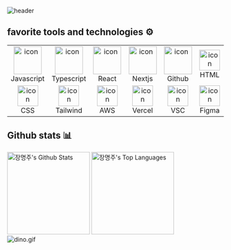 ![header](https://capsule-render.vercel.app/api?type=rounded&height=300&color=gradient&text=Welcome%20to-nl-MJ's%20Github&reversal=false&fontSize=70&fontAlignY=30&animation=fadeIn)

## favorite tools and technologies ⚙️

<table>
  <tr>
    <td align="center" width="96">
        <img src="https://techstack-generator.vercel.app/js-icon.svg" alt="icon" width="65" height="65" />
      <br>Javascript
    </td>
    <td align="center" width="96">
        <img src="https://techstack-generator.vercel.app/ts-icon.svg" alt="icon" width="65" height="65" />
      <br>Typescript
    </td>
    <td align="center" width="96">
        <img src="https://skillicons.dev/icons?i=nextjs" alt="icon" width="65" height="65" />
      <br>React
    </td>
    <td align="center" width="96">
        <img src="https://techstack-generator.vercel.app/react-icon.svg" alt="icon" width="65" height="65" />
      <br>Nextjs
    </td>
    <td align="center" width="96">
        <img src="https://techstack-generator.vercel.app/github-icon.svg" width="65" height="65" alt="icon" />
      <br>Github
    </td>
    <td align="center"  width="96">
        <img src="https://skillicons.dev/icons?i=html" width="48" height="48" alt="icon" />
      <br>HTML
    </td>
 </tr>
 <tr>
 <td align="center" width="96">
        <img src="https://skillicons.dev/icons?i=css" width="48" height="48" alt="icon" />
      <br>CSS
    </td>
    <td align="center" width="96">
        <img src="https://skillicons.dev/icons?i=tailwind" width="48" height="48" alt="icon" />
      <br>Tailwind
    </td>
    <td align="center" width="96">
        <img src="https://techstack-generator.vercel.app/aws-icon.svg" width="48" height="48" alt="icon" />
      <br>AWS
    </td>
    <td align="center" width="96">
        <img src="https://skillicons.dev/icons?i=vercel" width="48" height="48" alt="icon" />
      <br>Vercel
    </td>
    <td align="center" width="96">
        <img src="https://skillicons.dev/icons?i=vscode" width="48" height="48" alt="icon" />
      <br>VSC
    </td>
    <td align="center" width="96">
        <img src="https://skillicons.dev/icons?i=figma" width="48" height="48" alt="icon" />
      <br>Figma
    </td>
 </tr>
</table>

## Github stats 📊

<div>
    <a href="https://github.com/anuraghazra/github-readme-stats"><img alt="장명주's Github Stats" src="https://github-readme-stats.vercel.app/api/?username=wkdaudwn11&show_icons=true&count_private=true&theme=default&hide_border=true&bg_color=fff&title_color=00E676&icon_color=00E676" height="192px"/></a>
  <a href="https://github.com/anuraghazra/github-readme-stats"><img alt="장명주's Top Languages" src="https://github-readme-stats.vercel.app/api/top-langs/?username=wkdaudwn11&langs_count=8&layout=compact&theme=default&hide_border=true&bg_color=fff&title_color=000&icon_color=000&hide=Jupyter%20Notebook" height="192px"/></a>
</div>

<div>
<img data-target="animated-image.replacedImage" alt="dino.gif" class="AnimatedImagePlayer-animatedImage" src="https://github.com/saadeghi/saadeghi/raw/master/dino.gif" style="display: block; opacity: 1;">
</div>
